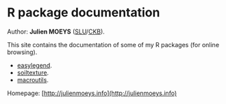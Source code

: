 ﻿R package documentation
=======================

Author: **Julien MOEYS** ([SLU][]/[CKB][]).

This site contains the documentation of some of my R packages (for 
online browsing).

*   [easylegend](/easylegend/).
*   [soiltexture](/soiltexture/).
*   [macroutils](/macroutils/).

Homepage: [http://julienmoeys.info](http://julienmoeys.info)

<!--- Links         -->
[SLU]:              http://www.slu.se/en/ "Swedish University of Agricultural Sciences"
[CKB]:              http://www.slu.se/en/collaborative-centres-and-projects/centre-for-chemical-pesticides-ckb1/ "The Centre for Chemical Pesticides (CKB)"

